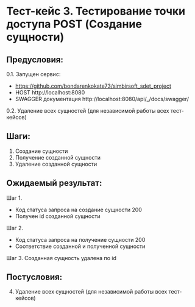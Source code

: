 # Тест-кейс 3. Тестирование точки доступа POST (Создание сущности)

## Предусловия:  
0.1. Запущен сервис:  
- https://github.com/bondarenkokate73/simbirsoft_sdet_project  
- HOST http://localhost:8080  
- SWAGGER документация http://localhost:8080/api/_/docs/swagger/

0.2. Удаление всех сущностей (для независимой работы всех тест-кейсов)  


## Шаги:  
1. Создание сущности
2. Получение созданной сущности
3. Удаление созданной сущности 

## Ожидаемый результат:  
Шаг 1. 
- Код статуса запроса на создание сущности 200
- Получен id созданной сущности

Шаг 2.
- Код статуса запроса на получение сущности 200
- Соответствие созданной и полученной сущности

Шаг 3. Созданная сущность удалена по id


## Постусловия:  
4. Удаление всех сущностей (для независимой работы всех тест-кейсов)
